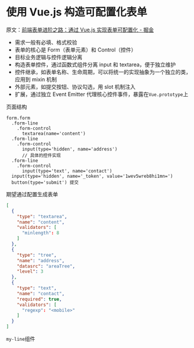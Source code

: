 # 使用 Vue.js 构造可配置化表单

原文：[前端表单进阶之路：通过 Vue.js 实现表单可配置化 - 掘金](https://juejin.im/post/59e4740251882578cb511d3e)

* 需求一般有必填、格式校验
* 表单的核心是 Form（表单元素）和 Control（控件）
* 目标业务逻辑与控件逻辑分离
* 构造表单控件，通过函数式组件分离 input 和 textarea，便于独立维护
* 控件继承，如表单名称、生命周期，可以将统一的实现抽象为一个独立的类，应用到 mixin 机制
* 外部元素，如提交按钮、协议勾选，用 slot 机制注入
* 扩展，通过独立 Event Emitter 代理核心控件事件，暴露在`Vue.prototype`上

页面结构
```pug
form.form
  .form-line
    .form-control
      textarea(name='content')
  .form-line
    .form-control
      input(type='hidden', name='address')
      // 具体的控件实现
  .form-line
    .form-control
      input(type='text', name='contact')
  input(type='hidden', name='_token', value='1wev5wreb8hi1mn=')
  button(type='submit') 提交
```
期望通过配置生成表单
```json
[
  {
    "type": "textarea",
    "name": "content",
    "validators": [
      "minlength": 8
    ]
  },
  {
    "type": "tree",
    "name": "address",
    "datasrc": "areaTree",
    "level": 3
  },
  {
    "type": "text",
    "name": "contact",
    "required": true,
    "validators": [
      "regexp": "<mobile>"
    ]
  }
]
```

`my-line`组件
